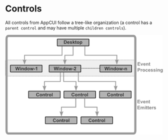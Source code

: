# Controls

All controls from AppCUI follow a tree-like organization (a control has a `parent control` and may have multiple `children controls`).

<img src="img/controls_architecture.png" />